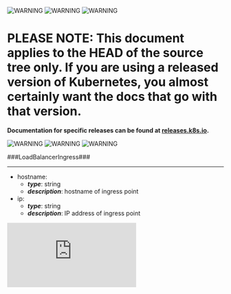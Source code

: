 <!-- BEGIN MUNGE: UNVERSIONED_WARNING -->

<!-- BEGIN STRIP_FOR_RELEASE -->

![WARNING](http://kubernetes.io/img/warning.png)
![WARNING](http://kubernetes.io/img/warning.png)
![WARNING](http://kubernetes.io/img/warning.png)

<h1>PLEASE NOTE: This document applies to the HEAD of the source
tree only. If you are using a released version of Kubernetes, you almost
certainly want the docs that go with that version.</h1>

<strong>Documentation for specific releases can be found at
[releases.k8s.io](http://releases.k8s.io).</strong>

![WARNING](http://kubernetes.io/img/warning.png)
![WARNING](http://kubernetes.io/img/warning.png)
![WARNING](http://kubernetes.io/img/warning.png)

<!-- END STRIP_FOR_RELEASE -->

<!-- END MUNGE: UNVERSIONED_WARNING -->
###LoadBalancerIngress###

---
* hostname: 
  * **_type_**: string
  * **_description_**: hostname of ingress point
* ip: 
  * **_type_**: string
  * **_description_**: IP address of ingress point


<!-- BEGIN MUNGE: GENERATED_ANALYTICS -->
[![Analytics](https://kubernetes-site.appspot.com/UA-36037335-10/GitHub/docs/api-types/v1/LoadBalancerIngress.md?pixel)]()
<!-- END MUNGE: GENERATED_ANALYTICS -->
